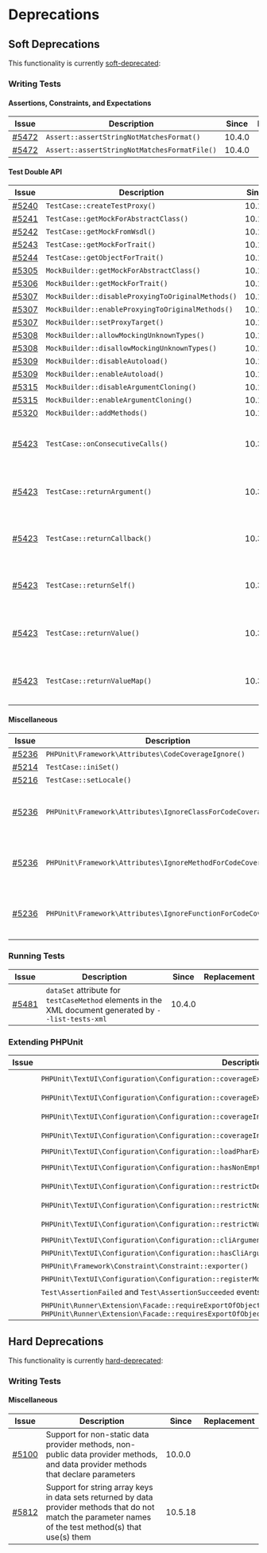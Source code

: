 # Deprecations

## Soft Deprecations

This functionality is currently [soft-deprecated](https://phpunit.de/backward-compatibility.html#soft-deprecation):

### Writing Tests

#### Assertions, Constraints, and Expectations

| Issue                                                             | Description                                  | Since  | Replacement |
|-------------------------------------------------------------------|----------------------------------------------|--------|-------------|
| [#5472](https://github.com/sebastianbergmann/phpunit/issues/5472) | `Assert::assertStringNotMatchesFormat()`     | 10.4.0 |             |
| [#5472](https://github.com/sebastianbergmann/phpunit/issues/5472) | `Assert::assertStringNotMatchesFormatFile()` | 10.4.0 |             |

#### Test Double API

| Issue                                                             | Description                                       | Since  | Replacement                                                                             |
|-------------------------------------------------------------------|---------------------------------------------------|--------|-----------------------------------------------------------------------------------------|
| [#5240](https://github.com/sebastianbergmann/phpunit/issues/5240) | `TestCase::createTestProxy()`                     | 10.1.0 |                                                                                         |
| [#5241](https://github.com/sebastianbergmann/phpunit/issues/5241) | `TestCase::getMockForAbstractClass()`             | 10.1.0 |                                                                                         |
| [#5242](https://github.com/sebastianbergmann/phpunit/issues/5242) | `TestCase::getMockFromWsdl()`                     | 10.1.0 |                                                                                         |
| [#5243](https://github.com/sebastianbergmann/phpunit/issues/5243) | `TestCase::getMockForTrait()`                     | 10.1.0 |                                                                                         |
| [#5244](https://github.com/sebastianbergmann/phpunit/issues/5244) | `TestCase::getObjectForTrait()`                   | 10.1.0 |                                                                                         |
| [#5305](https://github.com/sebastianbergmann/phpunit/issues/5305) | `MockBuilder::getMockForAbstractClass()`          | 10.1.0 |                                                                                         |
| [#5306](https://github.com/sebastianbergmann/phpunit/issues/5306) | `MockBuilder::getMockForTrait()`                  | 10.1.0 |                                                                                         |
| [#5307](https://github.com/sebastianbergmann/phpunit/issues/5307) | `MockBuilder::disableProxyingToOriginalMethods()` | 10.1.0 |                                                                                         |
| [#5307](https://github.com/sebastianbergmann/phpunit/issues/5307) | `MockBuilder::enableProxyingToOriginalMethods()`  | 10.1.0 |                                                                                         |
| [#5307](https://github.com/sebastianbergmann/phpunit/issues/5307) | `MockBuilder::setProxyTarget()`                   | 10.1.0 |                                                                                         |
| [#5308](https://github.com/sebastianbergmann/phpunit/issues/5308) | `MockBuilder::allowMockingUnknownTypes()`         | 10.1.0 |                                                                                         |
| [#5308](https://github.com/sebastianbergmann/phpunit/issues/5308) | `MockBuilder::disallowMockingUnknownTypes()`      | 10.1.0 |                                                                                         |
| [#5309](https://github.com/sebastianbergmann/phpunit/issues/5309) | `MockBuilder::disableAutoload()`                  | 10.1.0 |                                                                                         |
| [#5309](https://github.com/sebastianbergmann/phpunit/issues/5309) | `MockBuilder::enableAutoload()`                   | 10.1.0 |                                                                                         |
| [#5315](https://github.com/sebastianbergmann/phpunit/issues/5315) | `MockBuilder::disableArgumentCloning()`           | 10.1.0 |                                                                                         |
| [#5315](https://github.com/sebastianbergmann/phpunit/issues/5315) | `MockBuilder::enableArgumentCloning()`            | 10.1.0 |                                                                                         |
| [#5320](https://github.com/sebastianbergmann/phpunit/issues/5320) | `MockBuilder::addMethods()`                       | 10.1.0 |                                                                                         |
| [#5423](https://github.com/sebastianbergmann/phpunit/issues/5423) | `TestCase::onConsecutiveCalls()`                  | 10.3.0 | Use `$double->willReturn()` instead of `$double->will($this->onConsecutiveCalls())`     |
| [#5423](https://github.com/sebastianbergmann/phpunit/issues/5423) | `TestCase::returnArgument()`                      | 10.3.0 | Use `$double->willReturnArgument()` instead of `$double->will($this->returnArgument())` |
| [#5423](https://github.com/sebastianbergmann/phpunit/issues/5423) | `TestCase::returnCallback()`                      | 10.3.0 | Use `$double->willReturnCallback()` instead of `$double->will($this->returnCallback())` |
| [#5423](https://github.com/sebastianbergmann/phpunit/issues/5423) | `TestCase::returnSelf()`                          | 10.3.0 | Use `$double->willReturnSelf()` instead of `$double->will($this->returnSelf())`         |
| [#5423](https://github.com/sebastianbergmann/phpunit/issues/5423) | `TestCase::returnValue()`                         | 10.3.0 | Use `$double->willReturn()` instead of `$double->will($this->returnValue())`            |
| [#5423](https://github.com/sebastianbergmann/phpunit/issues/5423) | `TestCase::returnValueMap()`                      | 10.3.0 | Use `$double->willReturnMap()` instead of `$double->will($this->returnValueMap())`      |

#### Miscellaneous

| Issue                                                             | Description                                                    | Since  | Replacement                                                        |
|-------------------------------------------------------------------|----------------------------------------------------------------|--------|--------------------------------------------------------------------|
| [#5236](https://github.com/sebastianbergmann/phpunit/issues/5236) | `PHPUnit\Framework\Attributes\CodeCoverageIgnore()`            | 10.1.0 |                                                                    |
| [#5214](https://github.com/sebastianbergmann/phpunit/issues/5214) | `TestCase::iniSet()`                                           | 10.3.0 |                                                                    |
| [#5216](https://github.com/sebastianbergmann/phpunit/issues/5216) | `TestCase::setLocale()`                                        | 10.3.0 |                                                                    |
| [#5236](https://github.com/sebastianbergmann/phpunit/issues/5513) | `PHPUnit\Framework\Attributes\IgnoreClassForCodeCoverage()`    | 10.4.0 | Use `@codeCoverageIgnore` annotation in the class' doc-comment     |
| [#5236](https://github.com/sebastianbergmann/phpunit/issues/5513) | `PHPUnit\Framework\Attributes\IgnoreMethodForCodeCoverage()`   | 10.4.0 | Use `@codeCoverageIgnore` annotation in the method's doc-comment   |
| [#5236](https://github.com/sebastianbergmann/phpunit/issues/5513) | `PHPUnit\Framework\Attributes\IgnoreFunctionForCodeCoverage()` | 10.4.0 | Use `@codeCoverageIgnore` annotation in the function's doc-comment |

### Running Tests

| Issue                                                             | Description                                                                                           | Since  | Replacement |
|-------------------------------------------------------------------|-------------------------------------------------------------------------------------------------------|--------|-------------|
| [#5481](https://github.com/sebastianbergmann/phpunit/issues/5481) | `dataSet` attribute for `testCaseMethod` elements in the XML document generated by `--list-tests-xml` | 10.4.0 |             |

### Extending PHPUnit

| Issue | Description                                                                                                                  | Since  | Replacement                                                                    |
|-------|------------------------------------------------------------------------------------------------------------------------------|--------|--------------------------------------------------------------------------------|
|       | `PHPUnit\TextUI\Configuration\Configuration::coverageExcludeDirectories()`                                                   | 10.2.0 | `PHPUnit\TextUI\Configuration\Configuration::source()->excludeDirectories()`   |
|       | `PHPUnit\TextUI\Configuration\Configuration::coverageExcludeFiles()`                                                         | 10.2.0 | `PHPUnit\TextUI\Configuration\Configuration::source()->excludeFiles()`         |
|       | `PHPUnit\TextUI\Configuration\Configuration::coverageIncludeDirectories()`                                                   | 10.2.0 | `PHPUnit\TextUI\Configuration\Configuration::source()->includeDirectories()`   |
|       | `PHPUnit\TextUI\Configuration\Configuration::coverageIncludeFiles()`                                                         | 10.2.0 | `PHPUnit\TextUI\Configuration\Configuration::source()->includeFiles()`         |
|       | `PHPUnit\TextUI\Configuration\Configuration::loadPharExtensions()`                                                           | 10.2.0 | `PHPUnit\TextUI\Configuration\Configuration::noExtensions()`                   |
|       | `PHPUnit\TextUI\Configuration\Configuration::hasNonEmptyListOfFilesToBeIncludedInCodeCoverageReport()`                       | 10.2.0 | `PHPUnit\TextUI\Configuration\Configuration::source()->notEmpty()`             |
|       | `PHPUnit\TextUI\Configuration\Configuration::restrictDeprecations()`                                                         | 10.2.0 | `PHPUnit\TextUI\Configuration\Configuration::source()->restrictDeprecations()` |
|       | `PHPUnit\TextUI\Configuration\Configuration::restrictNotices()`                                                              | 10.2.0 | `PHPUnit\TextUI\Configuration\Configuration::source()->restrictNotices()`      |
|       | `PHPUnit\TextUI\Configuration\Configuration::restrictWarnings()`                                                             | 10.2.0 | `PHPUnit\TextUI\Configuration\Configuration::source()->restrictWarnings()`     |
|       | `PHPUnit\TextUI\Configuration\Configuration::cliArgument()`                                                                  | 10.4.0 | `PHPUnit\TextUI\Configuration\Configuration::cliArguments()[0]`                |
|       | `PHPUnit\TextUI\Configuration\Configuration::hasCliArgument()`                                                               | 10.4.0 | `PHPUnit\TextUI\Configuration\Configuration::hasCliArguments()`                |
|       | `PHPUnit\Framework\Constraint\Constraint::exporter()`                                                                        | 10.4.0 |                                                                                |
|       | `PHPUnit\TextUI\Configuration\Configuration::registerMockObjectsFromTestArgumentsRecursively()`                              | 10.5.3 |                                                                                |
|       | `Test\AssertionFailed` and `Test\AssertionSucceeded` events                                                                  | 10.5.3 |                                                                                |
|       | `PHPUnit\Runner\Extension\Facade::requireExportOfObjects()` and `PHPUnit\Runner\Extension\Facade::requiresExportOfObjects()` | 10.5.3 |                                                                                |

## Hard Deprecations

This functionality is currently [hard-deprecated](https://phpunit.de/backward-compatibility.html#hard-deprecation):

### Writing Tests

#### Miscellaneous

| Issue                                                             | Description                                                                                                                                               | Since   | Replacement |
|-------------------------------------------------------------------|-----------------------------------------------------------------------------------------------------------------------------------------------------------|---------|-------------|
| [#5100](https://github.com/sebastianbergmann/phpunit/issues/5100) | Support for non-static data provider methods, non-public data provider methods, and data provider methods that declare parameters                         | 10.0.0  |             |
| [#5812](https://github.com/sebastianbergmann/phpunit/pull/5812)   | Support for string array keys in data sets returned by data provider methods that do not match the parameter names of the test method(s) that use(s) them | 10.5.18 |             |

